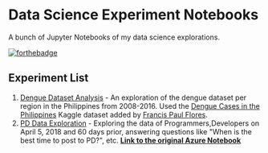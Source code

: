 # Data Science Experiment Notebooks
A bunch of Jupyter Notebooks of my data science explorations.

[![forthebadge](https://forthebadge.com/images/badges/built-with-love.svg)](https://forthebadge.com)

## Experiment List
1. [Dengue Dataset Analysis](https://nbviewer.jupyter.org/github/johnpaulada/datascience-experiment-notebooks/blob/master/Dengue/Dengue.ipynb) - An exploration of the dengue dataset per region in the Philippines from 2008-2016. Used the [Dengue Cases in the Philippines](https://www.kaggle.com/grosvenpaul/dengue-cases-in-the-philippines) Kaggle dataset added by [Francis Paul Flores](https://www.kaggle.com/grosvenpaul).
2. [PD Data Exploration](http://nbviewer.jupyter.org/github/johnpaulada/datascience-experiment-notebooks/blob/master/PD%20Data%20Exploration.ipynb) - Exploring the data of Programmers,Developers on April 5, 2018 and 60 days prior, answering questions like "When is the best time to post to PD?", etc. __[Link to the original Azure Notebook](https://experiments-johnpaulada.notebooks.azure.com/nb/notebooks/PD%20Data%20Exploration.ipynb)__